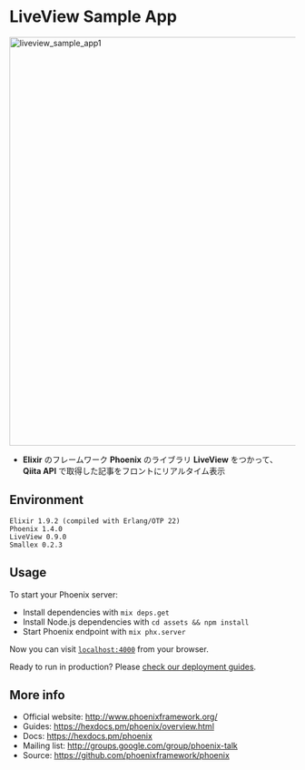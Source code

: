 # LiveView Sample App

<img src="https://user-images.githubusercontent.com/33124627/76407177-47f6f080-63ce-11ea-80da-59b4704e4d9f.gif" alt="liveview_sample_app1" width="720px">

- __Elixir__ のフレームワーク __Phoenix__ のライブラリ __LiveView__ をつかって、  
  __Qiita API__ で取得した記事をフロントにリアルタイム表示

## Environment
```
Elixir 1.9.2 (compiled with Erlang/OTP 22)
Phoenix 1.4.0
LiveView 0.9.0
Smallex 0.2.3
```

## Usage

To start your Phoenix server:

  * Install dependencies with `mix deps.get`
  * Install Node.js dependencies with `cd assets && npm install`
  * Start Phoenix endpoint with `mix phx.server`

Now you can visit [`localhost:4000`](http://localhost:4000) from your browser.

Ready to run in production? Please [check our deployment guides](https://hexdocs.pm/phoenix/deployment.html).

## More info

  * Official website: http://www.phoenixframework.org/
  * Guides: https://hexdocs.pm/phoenix/overview.html
  * Docs: https://hexdocs.pm/phoenix
  * Mailing list: http://groups.google.com/group/phoenix-talk
  * Source: https://github.com/phoenixframework/phoenix
